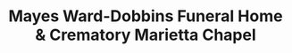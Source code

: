 ---
title: "Mayes Ward-Dobbins Funeral Home & Crematory Marietta Chapel"
url: /marietta/mayes-ward-dobbins-funeral-home-und-crematory-marietta-chapel/
shop: Bestattungen
---
